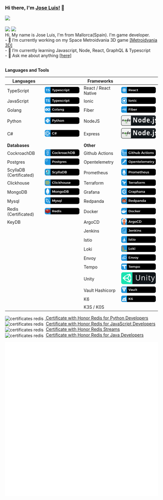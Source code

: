 ### Hi there, I'm [Jose Luis!](https://sosan.github.io/sosan/) 👋

<!-- 
My codesnadbox:
<a href="https://codesandbox.io/u/sosan">
  <img align="left" alt="Jose Luis | CodeSandbox" width="20px" src="https://raw.githubusercontent.com/sosan/sosan/master/assets/codesandbox.svg" />
</a> -->


<a href="https://twitter.com/joelwe34" target="_blank">
  <img height="35" src="https://img.shields.io/badge/-Twitter-1ca0f1?style=for-the-badge&labelColor=1ca0f1&logo=twitter&logoColor=white">
</a>
<br>
<br>
<img height="35" src="https://img.shields.io/github/followers/sosan?style=for-the-badge&logo=appveyor">
<img height="35" src="https://img.shields.io/github/stars/sosan?style=for-the-badge&logo=appveyor">

<br>
Hi, My name is Jose Luis, I'm from Mallorca(Spain). I'm game developer.<br>
- 🔭 I’m currently working on my Space Metroidvania 3D game <a href="https://github.com/sosan/spacemetroidvania3D">[Metroidvania 3D]</a><br>
- 🌱 I’m currently learning Javascript, Node, React, GraphQL & Typescript<br>
- 💬 Ask me about anything <a href="https://github.com/sosan/sosan/issues">[here]</a><br>
<br>



**Languages and Tools**

| **Languages**             |      | **Frameworks**    |      |
|---------------------------|------|-------------------|------|
|  TypeScript    |![Typescript](https://raw.githubusercontent.com/sosan/sosan/master/assets/typescript.svg)      |  React / React Native           |![React](https://raw.githubusercontent.com/sosan/sosan/master/assets/react.svg)      |
| JavaScript | ![Typescript](https://raw.githubusercontent.com/sosan/sosan/master/assets/typescript.svg) | Ionic               |![Ionic](https://raw.githubusercontent.com/sosan/sosan/master/assets/ionic.svg) |
|  Golang                   |![Golang](https://raw.githubusercontent.com/sosan/sosan/master/assets/golang.svg)      | Fiber            |![Fiber](https://raw.githubusercontent.com/sosan/sosan/master/assets/fiber.svg)      |
|  Python                   |![Python](https://raw.githubusercontent.com/sosan/sosan/master/assets/python.svg)      |  NodeJS           |![Nodejs](https://raw.githubusercontent.com/sosan/sosan/master/assets/nodejs.svg)      |
|  C#                       |![C#](https://raw.githubusercontent.com/sosan/sosan/master/assets/csharp.svg)      |Express          |![Express](https://raw.githubusercontent.com/sosan/sosan/master/assets/nodejs.svg)        |
|                           |      |                   |      |
|  **Databases**            |      |  **Other**        |      |
| CockroachDB |![CockrouchDB](https://raw.githubusercontent.com/sosan/sosan/master/assets/cockroachdb.svg)      |  Github Actions   |![Github Actions](https://raw.githubusercontent.com/sosan/sosan/master/assets/githubactions.svg)      |
| Postgres     |![Postgres](https://raw.githubusercontent.com/sosan/sosan/master/assets/postgres.svg)  | Opentelemetry    |![Opentelemetry](https://raw.githubusercontent.com/sosan/sosan/master/assets/opentelemetry.svg) |
|  ScyllaDB (Certificated)  |![ScyllaDB](https://raw.githubusercontent.com/sosan/sosan/master/assets/scylladb.svg)      |  Prometheus       |![Prometheus](https://raw.githubusercontent.com/sosan/sosan/master/assets/prometheus.svg)          |      |
|  Clickhouse               |![ClickHouse](https://raw.githubusercontent.com/sosan/sosan/master/assets/clickhouse.svg)                          |  Terraform        |![Terraform](https://raw.githubusercontent.com/sosan/sosan/master/assets/terraform.svg)      |
|  MongoDB                  |![Mongodb](https://raw.githubusercontent.com/sosan/sosan/master/assets/mongodb.svg)      |  Grafana          |![Grafana](https://raw.githubusercontent.com/sosan/sosan/master/assets/grafana.svg)      |
|  Mysql                    |![Mysql](https://raw.githubusercontent.com/sosan/sosan/master/assets/mysql.svg)      |  Redpanda         |![Redpanda](https://raw.githubusercontent.com/sosan/sosan/master/assets/redpanda.svg) |
|  Redis (Certificated)     |![Redis](https://raw.githubusercontent.com/sosan/sosan/master/assets/redis.svg)      |  Docker           |![Docker](https://raw.githubusercontent.com/sosan/sosan/master/assets/docker.svg)      |
|  KeyDB  |    |  ArgoCD           |![ArgoCD](https://raw.githubusercontent.com/sosan/sosan/master/assets/argocd.svg)      |
|                           |      |  Jenkins          |![Jenkins](https://raw.githubusercontent.com/sosan/sosan/master/assets/jenkins.svg)      |
| | | Istio            |![Istio](https://raw.githubusercontent.com/sosan/sosan/master/assets/istio.svg) |
| | | Loki             |![Loki](https://raw.githubusercontent.com/sosan/sosan/master/assets/loki.svg) |
| | | Envoy            |![Envoy](https://raw.githubusercontent.com/sosan/sosan/master/assets/envoy.svg) |
| | | Tempo            |![Tempo](https://raw.githubusercontent.com/sosan/sosan/master/assets/tempo.svg) |
|                           |      |  Unity            |![Unity](https://raw.githubusercontent.com/sosan/sosan/master/assets/unity.svg)      |
| | | Vault Hashicorp  |![Vault](https://raw.githubusercontent.com/sosan/sosan/master/assets/vault.svg) |
| | | K6               |![K6](https://raw.githubusercontent.com/sosan/sosan/master/assets/k6.svg) |
| | | K3S / K0S |



<img align="center" src="https://university.redislabs.com/static/certificates/images/ico-honor.png" height="20" alt="certificates redis" />&nbsp;<a href="https://university.redislabs.com/certificates/user/3498/course/course-v1:redislabs+RU102PY+2020_01" target="_blank">
Certificate with Honor Redis for Python Developers</a>
<br>
<img align="center" src="https://university.redislabs.com/static/certificates/images/ico-honor.png" height="20" alt="certificates redis" />&nbsp;
<a href="https://university.redislabs.com/certificates/user/3498/course/course-v1:redislabs+RU102JS+2020_04" target="_blank">
Certificate with Honor Redis for JavaScript Developers
</a>
<br>
<img align="center" src="https://university.redislabs.com/static/certificates/images/ico-honor.png" height="20" alt="certificates redis" />&nbsp;
<a href="https://university.redislabs.com/certificates/user/3498/course/course-v1:redislabs+RU202+2020_01" target="_blank">
Certificate with Honor Redis Streams
</a>
<br>
<img align="center" src="https://university.redislabs.com/static/certificates/images/ico-honor.png" height="20" alt="certificates redis" />&nbsp;
<a href="https://university.redislabs.com/certificates/user/3498/course/course-v1:redislabs+RU102J+2019_06" target="_blank">
Certificate with Honor Redis for Java Developers
</a>

<img align="center" src="/github-metrics.svg" alt="Metrics" width="512">

<!-- <a href="https://github.com/sosan">
  <img align="center" src="https://github-readme-stats-flame.vercel.app/api?username=sosan&show_icons=true&theme=monokai" alt="github stats" />
</a>

<a href="https://github.com/sosan">
  <img align="center" src="https://github-readme-stats-flame.vercel.app/api/top-langs/?username=sosan&show_icons=true&theme=monokai" alt="github top languages stats" />
</a> -->



